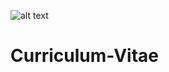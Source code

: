 ![alt text](https://github.com/adam-p/markdown-here/raw/master/src/common/images/téléchargement.png "Logo Title Text 1")

# Curriculum-Vitae

